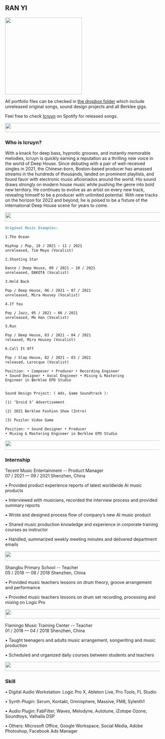 ## RAN YI

<img src="https://user-images.githubusercontent.com/90212198/145702190-f9eb4822-1962-4207-bf41-95b907b0b095.jpeg" width="250" height="250" />

All portfolio files can be checked in [the dropbox folder](https://www.dropbox.com/sh/phrx4jbp1aubab0/AAB6BbqchR7Rzmgq-zNitKBOa?dl=0) which include unreleased original songs, sound design projects and all Berklee gigs.

Feel free to check [Icruyn](https://open.spotify.com/artist/2Jg1j4DtbQY4zLkaQLKh3o) on Spotify for released songs.

<img src="https://user-images.githubusercontent.com/90212198/145702738-16592754-d2e4-40cd-a373-c0b2ec44b1be.jpg" width="700" height="30" />

### Who is Icruyn?

With a knack for deep bass, hypnotic grooves, and instantly memorable melodies, Icruyn is quickly earning a reputation as a thrilling new voice in the world of Deep House. Since debuting with a pair of well-received singles in 2021, the Chinese-born, Boston-based producer has amassed streams in the hundreds of thousands, landed on prominent playlists, and found favor with electronic music aficionados around the world. His sound draws strongly on modern house music while pushing the genre into bold new territory. He continues to evolve as an artist on every new track, revealing himself to be a producer with unlimited potential. With new tracks on the horizon for 2022 and beyond, he is poised to be a fixture of the international Deep House scene for years to come.

<img src="https://user-images.githubusercontent.com/90212198/145703000-a54df2fe-dbbf-40b5-826f-c5e38c720ba8.jpeg" width="700" height="30" />

```markdown
Original Music Examples:

1.The Ocean

Hiphop / Pop, 10 / 2021 — 11 / 2021
unreleased, Tim Moyo (Vocalist)

2.Shooting Star

Dance / Deep House, 09 / 2021 — 10 / 2021
unreleased, DAKOTA (Vocalist)

3.Hold Back

Pop / Deep House, 06 / 2021 — 07 / 2021
unreleased, Mira Housey (Vocalist)

4.If You

Pop / Jazz, 05 / 2021 — 06 / 2021
unreleased, Mo Han (Vocalist)

5.Run

Pop / Deep House, 03 / 2021 — 04 / 2021
released, Mira Housey (Vocalist)

6.Call It Off

Pop / Slap House, 02 / 2021 — 03 / 2021
released, Lerocque (Vocalist)

Position: • Composer • Producer • Recording Engineer 
• Sound Designer • Vocal Engineer • Mixing & Mastering 
Engineer in Berklee EPD Studio


Sound Design Project: ( Ads, Game Soundtrack ):

(1) ‘Droid X’ Advertisement

(2) 2021 Berklee Fashion Show (Intro)

(3) Puzzler Video Game

Position: • Sound Designer • Producer 
• Mixing & Mastering Engineer in Berklee EPD Studio

```

<img src="https://user-images.githubusercontent.com/90212198/145703107-b17b018b-794f-4d7d-b7f5-d91685323557.jpg" width="700" height="30" />


### Internship

Tecent Music Entertainment -- Product Manager  
07 / 2021 — 09 / 2021  Shenzhen, China

• Provided product experience reports of latest worldwide AI music products

• Interviewed with musicians, recorded the interview process and provided summary reports

• Wrote and designed process flow of company’s new AI music product

• Shared music production knowledge and experience in corporate training courses as instructor

• Handled, summarized weekly meeting minutes and delivered department emails

<img src="https://user-images.githubusercontent.com/90212198/145703065-b34548f9-31fb-4267-8436-5291a15b6624.jpg" width="700" height="30" />

Shangbu Primary School -- Teacher  
05 / 2018 — 08 / 2018
Shenzhen, China

• Provided music teachers lessons on drum theory, groove arrangement and performance

• Provided music teachers lessons on drum set recording, processing and mixing on Logic Pro

<img src="https://user-images.githubusercontent.com/90212198/145703087-af448a54-0203-4965-a600-d3720b13a108.jpg" width="700" height="30" />

Flamingo Music Training Center -- Teacher  
01 / 2018 — 04 / 2018
Shenzhen, China 

• Taught teenagers and adults music arrangement, songwriting and music production

• Scheduled and organized daily courses between students and teachers

<img src="https://user-images.githubusercontent.com/90212198/145703045-92b914b1-548b-461e-863b-7e2685787e94.jpg" width="700" height="30" />

### Skill

• Digital Audio Workstation: Logic Pro X, Ableton Live, Pro Tools, FL Studio

• Synth Plugin: Serum, Kontakt, Omnisphere, Massive, FM8, Sylenth1

• Audio Plugin: FabFilter, Waves, Melodyne, Autotune, iZotope Ozone, Soundtoys, Valhalla DSP

• Others: Microsoft Office, Google Workspace, Social Media, Adobe Photoshop, Facebook Ads Manager

